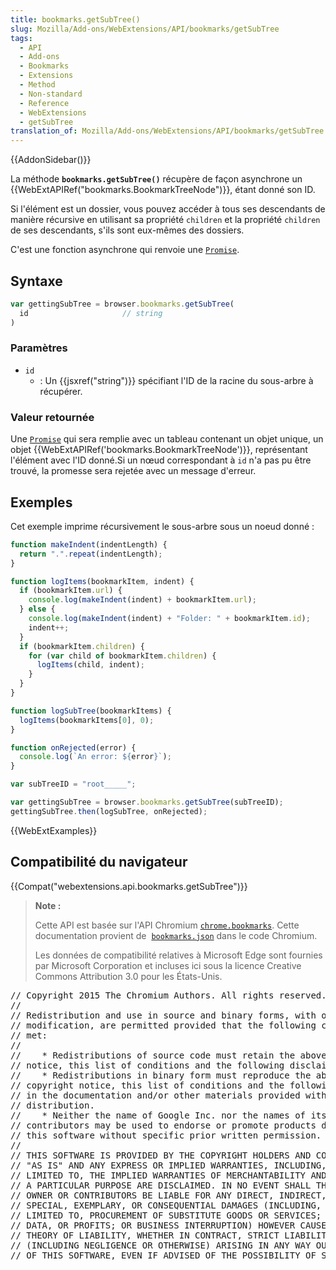 ```yaml
---
title: bookmarks.getSubTree()
slug: Mozilla/Add-ons/WebExtensions/API/bookmarks/getSubTree
tags:
  - API
  - Add-ons
  - Bookmarks
  - Extensions
  - Method
  - Non-standard
  - Reference
  - WebExtensions
  - getSubTree
translation_of: Mozilla/Add-ons/WebExtensions/API/bookmarks/getSubTree
---
```

{{AddonSidebar()}}

La méthode **`bookmarks.getSubTree()`** récupère de façon asynchrone un {{WebExtAPIRef("bookmarks.BookmarkTreeNode")}}, étant donné son ID.

Si l'élément est un dossier, vous pouvez accéder à tous ses descendants de manière récursive en utilisant sa propriété `children` et la propriété `children` de ses descendants, s'ils sont eux-mêmes des dossiers.

C'est une fonction asynchrone qui renvoie une [`Promise`](/fr/docs/Web/JavaScript/Reference/Objets_globaux/Promise).

## Syntaxe

```js
var gettingSubTree = browser.bookmarks.getSubTree(
  id                     // string
)
```

### Paramètres

- `id`
  - : Un {{jsxref("string")}} spécifiant l'ID de la racine du sous-arbre à récupérer.

### Valeur retournée

Une [`Promise`](/fr/docs/Web/JavaScript/Reference/Objets_globaux/Promise) qui sera remplie avec un tableau contenant un objet unique, un objet {{WebExtAPIRef('bookmarks.BookmarkTreeNode')}}, représentant l'élément avec l'ID donné.Si un nœud correspondant à `id` n'a pas pu être trouvé, la promesse sera rejetée avec un message d'erreur.

## Exemples

Cet exemple imprime récursivement le sous-arbre sous un noeud donné :

```js
function makeIndent(indentLength) {
  return ".".repeat(indentLength);
}

function logItems(bookmarkItem, indent) {
  if (bookmarkItem.url) {
    console.log(makeIndent(indent) + bookmarkItem.url);
  } else {
    console.log(makeIndent(indent) + "Folder: " + bookmarkItem.id);
    indent++;
  }
  if (bookmarkItem.children) {
    for (var child of bookmarkItem.children) {
      logItems(child, indent);
    }
  }
}

function logSubTree(bookmarkItems) {
  logItems(bookmarkItems[0], 0);
}

function onRejected(error) {
  console.log(`An error: ${error}`);
}

var subTreeID = "root_____";

var gettingSubTree = browser.bookmarks.getSubTree(subTreeID);
gettingSubTree.then(logSubTree, onRejected);
```

{{WebExtExamples}}

## Compatibilité du navigateur

{{Compat("webextensions.api.bookmarks.getSubTree")}}

> **Note :**
>
> Cette API est basée sur l'API Chromium [`chrome.bookmarks`](https://developer.chrome.com/extensions/bookmarks). Cette documentation provient de  [`bookmarks.json`](https://chromium.googlesource.com/chromium/src/+/master/chrome/common/extensions/api/bookmarks.json) dans le code Chromium.
>
> Les données de compatibilité relatives à Microsoft Edge sont fournies par Microsoft Corporation et incluses ici sous la licence Creative Commons Attribution 3.0 pour les États-Unis.

<div class="hidden"><pre>// Copyright 2015 The Chromium Authors. All rights reserved.
//
// Redistribution and use in source and binary forms, with or without
// modification, are permitted provided that the following conditions are
// met:
//
//    * Redistributions of source code must retain the above copyright
// notice, this list of conditions and the following disclaimer.
//    * Redistributions in binary form must reproduce the above
// copyright notice, this list of conditions and the following disclaimer
// in the documentation and/or other materials provided with the
// distribution.
//    * Neither the name of Google Inc. nor the names of its
// contributors may be used to endorse or promote products derived from
// this software without specific prior written permission.
//
// THIS SOFTWARE IS PROVIDED BY THE COPYRIGHT HOLDERS AND CONTRIBUTORS
// "AS IS" AND ANY EXPRESS OR IMPLIED WARRANTIES, INCLUDING, BUT NOT
// LIMITED TO, THE IMPLIED WARRANTIES OF MERCHANTABILITY AND FITNESS FOR
// A PARTICULAR PURPOSE ARE DISCLAIMED. IN NO EVENT SHALL THE COPYRIGHT
// OWNER OR CONTRIBUTORS BE LIABLE FOR ANY DIRECT, INDIRECT, INCIDENTAL,
// SPECIAL, EXEMPLARY, OR CONSEQUENTIAL DAMAGES (INCLUDING, BUT NOT
// LIMITED TO, PROCUREMENT OF SUBSTITUTE GOODS OR SERVICES; LOSS OF USE,
// DATA, OR PROFITS; OR BUSINESS INTERRUPTION) HOWEVER CAUSED AND ON ANY
// THEORY OF LIABILITY, WHETHER IN CONTRACT, STRICT LIABILITY, OR TORT
// (INCLUDING NEGLIGENCE OR OTHERWISE) ARISING IN ANY WAY OUT OF THE USE
// OF THIS SOFTWARE, EVEN IF ADVISED OF THE POSSIBILITY OF SUCH DAMAGE.
</pre></div>
